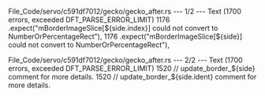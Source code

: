 File_Code/servo/c591df7012/gecko/gecko_after.rs --- 1/2 --- Text (1700 errors, exceeded DFT_PARSE_ERROR_LIMIT)
1176                     .expect("mBorderImageSlice[${side.index}] could not convert to NumberOrPercentageRect"),                                            1176                     .expect("mBorderImageSlice[${side}] could not convert to NumberOrPercentageRect"),

File_Code/servo/c591df7012/gecko/gecko_after.rs --- 2/2 --- Text (1700 errors, exceeded DFT_PARSE_ERROR_LIMIT)
1520         // update_border_${side} comment for more details.                                                                                              1520         // update_border_${side.ident} comment for more details.

